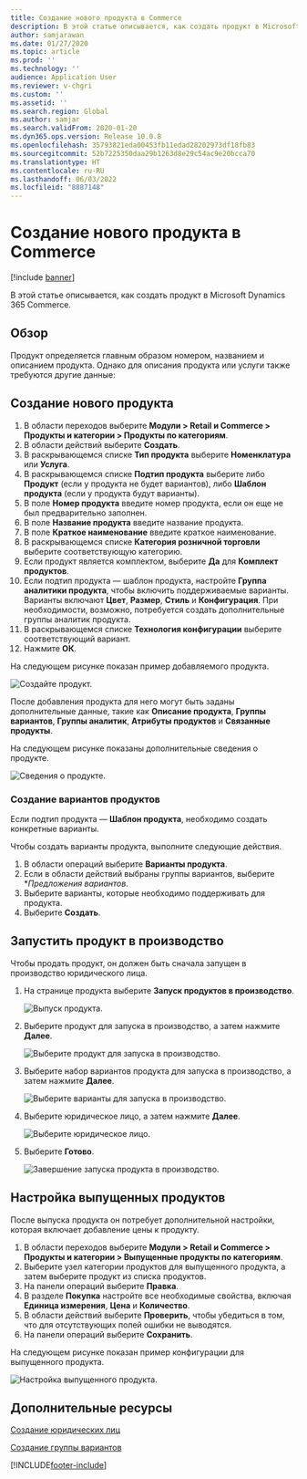```yaml
---
title: Создание нового продукта в Commerce
description: В этой статье описывается, как создать продукт в Microsoft Dynamics 365 Commerce.
author: samjarawan
ms.date: 01/27/2020
ms.topic: article
ms.prod: ''
ms.technology: ''
audience: Application User
ms.reviewer: v-chgri
ms.custom: ''
ms.assetid: ''
ms.search.region: Global
ms.author: samjar
ms.search.validFrom: 2020-01-20
ms.dyn365.ops.version: Release 10.0.8
ms.openlocfilehash: 35793821eda00453fb11edad28202973df18fb83
ms.sourcegitcommit: 52b7225350daa29b1263d8e29c54ac9e20bcca70
ms.translationtype: HT
ms.contentlocale: ru-RU
ms.lasthandoff: 06/03/2022
ms.locfileid: "8887148"
---
```

# <a name="create-a-new-product-in-commerce"></a>Создание нового продукта в Commerce


[!include [banner](includes/banner.md)]

В этой статье описывается, как создать продукт в Microsoft Dynamics 365 Commerce.

## <a name="overview"></a>Обзор

Продукт определяется главным образом номером, названием и описанием продукта. Однако для описания продукта или услуги также требуются другие данные:

## <a name="create-a-new-product"></a>Создание нового продукта

1. В области переходов выберите **Модули \> Retail и Commerce \> Продукты и категории \> Продукты по категориям**.
1. В области действий выберите **Создать**.
1. В раскрывающемся списке **Тип продукта** выберите **Номенклатура** или **Услуга**.
1. В раскрывающемся списке **Подтип продукта** выберите либо **Продукт** (если у продукта не будет вариантов), либо **Шаблон продукта** (если у продукта будут варианты).
1. В поле **Номер продукта** введите номер продукта, если он еще не был предварительно заполнен.
1. В поле **Название продукта** введите название продукта.
1. В поле **Краткое наименование** введите краткое наименование.
1. В раскрывающемся списке **Категория розничной торговли** выберите соответствующую категорию.
1. Если продукт является комплектом, выберите **Да** для **Комплект продуктов**.
1. Если подтип продукта — шаблон продукта, настройте **Группа аналитики продукта**, чтобы включить поддерживаемые варианты. Варианты включают **Цвет**, **Размер**, **Стиль** и **Конфигурация**. При необходимости, возможно, потребуется создать дополнительные группы аналитик продукта.
1. В раскрывающемся списке **Технология конфигурации** выберите соответствующий вариант.
1. Нажмите **ОК**.

На следующем рисунке показан пример добавляемого продукта.

![Создайте продукт.](media/create-new-product.png)

После добавления продукта для него могут быть заданы дополнительные данные, такие как **Описание продукта**, **Группы вариантов**, **Группы аналитик**, **Атрибуты продуктов** и **Связанные продукты**.

На следующем рисунке показаны дополнительные сведения о продукте.

![Сведения о продукте.](media/create-new-product-2.png)

### <a name="create-product-variants"></a>Создание вариантов продуктов

Если подтип продукта — **Шаблон продукта**, необходимо создать конкретные варианты. 

Чтобы создать варианты продукта, выполните следующие действия.

1. В области операций выберите **Варианты продукта**.
1. Если в области действий выбраны группы вариантов, выберите **Предложения вариантов*.
1. Выберите варианты, которые необходимо поддерживать для продукта.
1. Выберите **Создать**.

## <a name="release-a-product"></a>Запустить продукт в производство

Чтобы продать продукт, он должен быть сначала запущен в производство юридического лица.

1. На странице продукта выберите **Запуск продуктов в производство**.

    ![Выпуск продукта.](media/create-new-product-3.png)

1. Выберите продукт для запуска в производство, а затем нажмите **Далее**.

    ![Выберите продукт для запуска в производство.](media/create-new-product-4.png)

1. Выберите набор вариантов продукта для запуска в производство, а затем нажмите **Далее**.

    ![Выберите варианты для запуска в производство.](media/create-new-product-5.png)

1. Выберите юридическое лицо, а затем нажмите **Далее**.

    ![Выберите юридическое лицо.](media/create-new-product-6.png)

1. Выберите **Готово**.

    ![Завершение запуска продукта в производство.](media/create-new-product-7.png)

## <a name="configure-a-released-product"></a>Настройка выпущенных продуктов

После выпуска продукта он потребует дополнительной настройки, которая включает добавление цены к продукту.

1. В области переходов выберите **Модули \> Retail и Commerce \> Продукты и категории \> Выпущенные продукты по категориям**.
1. Выберите узел категории продуктов для выпущенного продукта, а затем выберите продукт из списка продуктов.
1. На панели операций выберите **Правка**.
1. В разделе **Покупка** настройте все необходимые свойства, включая **Единица измерения**, **Цена** и **Количество**.
1. В области действий выберите **Проверить**, чтобы убедиться в том, что для отсутствующих полей ошибки не выводятся.
1. На панели операций выберите **Сохранить**.

На следующем рисунке показан пример конфигурации для выпущенного продукта.

![Настройка выпущенного продукта.](media/create-new-product-8.png)

## <a name="additional-resources"></a>Дополнительные ресурсы

[Создание юридических лиц](channels-legal-entities.md)

[Создание группы вариантов](create-variant-group.md) 


[!INCLUDE[footer-include](../includes/footer-banner.md)]